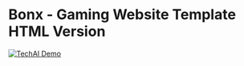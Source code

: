 # Bonx - Gaming Website Template HTML Version

[![TechAI Demo](https://raw.githubusercontent.com/UsmanLiaqat404/bonx/main/assets/img/demo/demo.png)](https://template.hasthemes.com/bonx/bonx/index.html)
